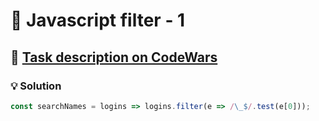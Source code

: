 # 📝 Javascript filter - 1

## 🔗 [Task description on CodeWars](https://www.codewars.com/kata/525d9b1a037b7a9da7000905)

### 💡 Solution

```javascript
const searchNames = logins => logins.filter(e => /\_$/.test(e[0]));
```
